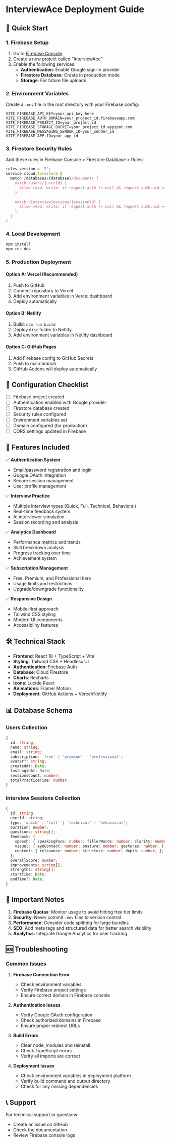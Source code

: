 # InterviewAce Deployment Guide

## 🚀 Quick Start

### 1. Firebase Setup

1. Go to [Firebase Console](https://console.firebase.google.com/)
2. Create a new project called "InterviewAce"
3. Enable the following services:
   - **Authentication**: Enable Google sign-in provider
   - **Firestore Database**: Create in production mode
   - **Storage**: For future file uploads

### 2. Environment Variables

Create a `.env` file in the root directory with your Firebase config:

```env
VITE_FIREBASE_API_KEY=your_api_key_here
VITE_FIREBASE_AUTH_DOMAIN=your_project_id.firebaseapp.com
VITE_FIREBASE_PROJECT_ID=your_project_id
VITE_FIREBASE_STORAGE_BUCKET=your_project_id.appspot.com
VITE_FIREBASE_MESSAGING_SENDER_ID=your_sender_id
VITE_FIREBASE_APP_ID=your_app_id
```

### 3. Firestore Security Rules

Add these rules in Firebase Console > Firestore Database > Rules:

```javascript
rules_version = '2';
service cloud.firestore {
  match /databases/{database}/documents {
    match /users/{userId} {
      allow read, write: if request.auth != null && request.auth.uid == userId;
    }
    
    match /interviewSessions/{sessionId} {
      allow read, write: if request.auth != null && request.auth.uid == resource.data.userId;
    }
  }
}
```

### 4. Local Development

```bash
npm install
npm run dev
```

### 5. Production Deployment

#### Option A: Vercel (Recommended)
1. Push to GitHub
2. Connect repository to Vercel
3. Add environment variables in Vercel dashboard
4. Deploy automatically

#### Option B: Netlify
1. Build: `npm run build`
2. Deploy `dist` folder to Netlify
3. Add environment variables in Netlify dashboard

#### Option C: GitHub Pages
1. Add Firebase config to GitHub Secrets
2. Push to main branch
3. GitHub Actions will deploy automatically

## 🔧 Configuration Checklist

- [ ] Firebase project created
- [ ] Authentication enabled with Google provider
- [ ] Firestore database created
- [ ] Security rules configured
- [ ] Environment variables set
- [ ] Domain configured (for production)
- [ ] CORS settings updated in Firebase

## 🎯 Features Included

✅ **Authentication System**
- Email/password registration and login
- Google OAuth integration
- Secure session management
- User profile management

✅ **Interview Practice**
- Multiple interview types (Quick, Full, Technical, Behavioral)
- Real-time feedback system
- AI interviewer simulation
- Session recording and analysis

✅ **Analytics Dashboard**
- Performance metrics and trends
- Skill breakdown analysis
- Progress tracking over time
- Achievement system

✅ **Subscription Management**
- Free, Premium, and Professional tiers
- Usage limits and restrictions
- Upgrade/downgrade functionality

✅ **Responsive Design**
- Mobile-first approach
- Tailwind CSS styling
- Modern UI components
- Accessibility features

## 🛠️ Technical Stack

- **Frontend**: React 18 + TypeScript + Vite
- **Styling**: Tailwind CSS + Headless UI
- **Authentication**: Firebase Auth
- **Database**: Cloud Firestore
- **Charts**: Recharts
- **Icons**: Lucide React
- **Animations**: Framer Motion
- **Deployment**: GitHub Actions + Vercel/Netlify

## 📊 Database Schema

### Users Collection
```typescript
{
  id: string;
  name: string;
  email: string;
  subscription: 'free' | 'premium' | 'professional';
  avatar?: string;
  createdAt: Date;
  lastLoginAt: Date;
  sessionsCount: number;
  totalPracticeTime: number;
}
```

### Interview Sessions Collection
```typescript
{
  id: string;
  userId: string;
  type: 'quick' | 'full' | 'technical' | 'behavioral';
  duration: number;
  questions: string[];
  feedback: {
    speech: { speakingPace: number; fillerWords: number; clarity: number; };
    visual: { eyeContact: number; posture: number; gestures: number; };
    content: { relevance: number; structure: number; depth: number; };
  };
  overallScore: number;
  improvements: string[];
  strengths: string[];
  startTime: Date;
  endTime?: Date;
}
```

## 🚨 Important Notes

1. **Firebase Quotas**: Monitor usage to avoid hitting free tier limits
2. **Security**: Never commit `.env` files to version control
3. **Performance**: Consider code splitting for large bundles
4. **SEO**: Add meta tags and structured data for better search visibility
5. **Analytics**: Integrate Google Analytics for user tracking

## 🆘 Troubleshooting

### Common Issues

1. **Firebase Connection Error**
   - Check environment variables
   - Verify Firebase project settings
   - Ensure correct domain in Firebase console

2. **Authentication Issues**
   - Verify Google OAuth configuration
   - Check authorized domains in Firebase
   - Ensure proper redirect URLs

3. **Build Errors**
   - Clear node_modules and reinstall
   - Check TypeScript errors
   - Verify all imports are correct

4. **Deployment Issues**
   - Check environment variables in deployment platform
   - Verify build command and output directory
   - Check for any missing dependencies

## 📞 Support

For technical support or questions:
- Create an issue on GitHub
- Check the documentation
- Review Firebase console logs